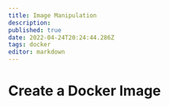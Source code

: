 ```yaml
---
title: Image Manipulation
description: 
published: true
date: 2022-04-24T20:24:44.286Z
tags: docker
editor: markdown
---
```


# Create a Docker Image